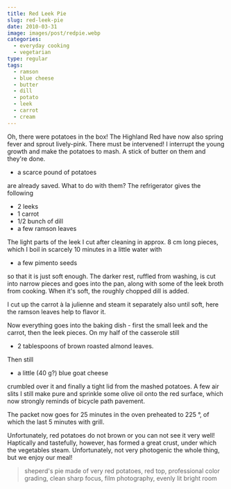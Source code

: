 ```yaml
---
title: Red Leek Pie
slug: red-leek-pie
date: 2010-03-31
image: images/post/redpie.webp
categories: 
  - everyday cooking
  - vegetarian
type: regular
tags: 
  - ramson
  - blue cheese
  - butter
  - dill
  - potato
  - leek
  - carrot
  - cream
---
```


Oh, there were potatoes in the box! The Highland Red have now also spring fever and sprout lively-pink. There must be intervened! I interrupt the young growth and make the potatoes to mash. A stick of butter on them and they're done.

* a scarce pound of potatoes

are already saved. What to do with them? The refrigerator gives the following

* 2 leeks 
* 1 carrot 
* 1/2 bunch of dill 
* a few ramson leaves

The light parts of the leek I cut after cleaning in approx. 8 cm long pieces, which I boil in scarcely 10 minutes in a little water with

* a few pimento seeds

so that it is just soft enough. The darker rest, ruffled from washing, is cut into narrow pieces and goes into the pan, along with some of the leek broth from cooking. When it's soft, the roughly chopped dill is added.

I cut up the carrot à la julienne and steam it separately also until soft, here the ramson leaves help to flavor it.

Now everything goes into the baking dish - first the small leek and the carrot, then the leek pieces. On my half of the casserole still

* 2 tablespoons of brown roasted almond leaves.

Then still

* a little (40 g?) blue goat cheese

crumbled over it and finally a tight lid from the mashed potatoes. A few air slits I still make pure and  sprinkle some olive oil onto the red surface, which now strongly reminds of bicycle path pavement.

The packet now goes for 25 minutes in the oven preheated to 225 °, of which the last 5 minutes with grill.

Unfortunately, red potatoes do not brown or you can not see it very well! Haptically and tastefully, however, has formed a great crust, under which the vegetables steam. Unfortunately, not very photogenic the whole thing, but we enjoy our meal!

> sheperd's pie made of very red potatoes, red top, professional color grading, clean sharp focus, film photography, evenly lit bright room